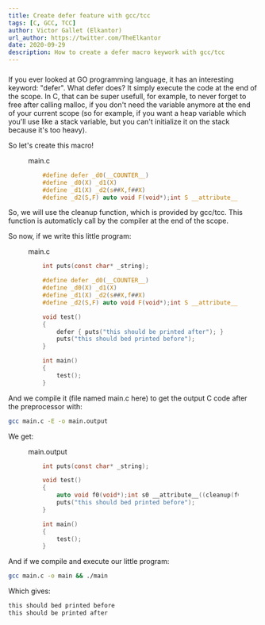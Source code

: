 ```yaml
---
title: Create defer feature with gcc/tcc
tags: [C, GCC, TCC]
author: Victor Gallet (Elkantor)
url_author: https://twitter.com/TheElkantor
date: 2020-09-29
description: How to create a defer macro keywork with gcc/tcc
---
```


###


If you ever looked at GO programming language, it has an interesting keyword: "defer".
What defer does? It simply execute the code at the end of the scope.
In C, that can be super usefull, for example, to never forget to free after calling malloc, if you don't need the variable anymore at the end of your current scope
(so for example, if you want a heap variable which you'll use like a stack variable, but you can't initialize it on the stack because it's too heavy).

So let's create this macro!

<figure>
<figcaption class='-title'>main.c</figcaption>

```c
	#define defer _d0(__COUNTER__)
	#define _d0(X) _d1(X)
	#define _d1(X) _d2(s##X,f##X)
	#define _d2(S,F) auto void F(void*);int S __attribute__((cleanup(F)));void F(void*_)
```

</figure>

So, we will use the cleanup function, which is provided by gcc/tcc. This function is automaticly call by the compiler at the end of the scope.

So now, if we write this little program:

<figure>
<figcaption class='-title'>main.c</figcaption>

```c
	int puts(const char* _string);

	#define defer _d0(__COUNTER__)
	#define _d0(X) _d1(X)
	#define _d1(X) _d2(s##X,f##X)
	#define _d2(S,F) auto void F(void*);int S __attribute__((cleanup(F)));void F(void*_)

	void test()
	{
		defer { puts("this should be printed after"); }
		puts("this should bed printed before");
	}

	int main()
	{
		test();
	}
```

</figure>

And we compile it (file named main.c here) to get the output C code after the preprocessor with:

```sh
gcc main.c -E -o main.output
```

We get:

<figure>
<figcaption class='-title'>main.output</figcaption>
	
```c
	int puts(const char* _string);

	void test()
	{
		auto void f0(void*);int s0 __attribute__((cleanup(f0)));void f0(void*_) { puts("this should be printed after"); }
		puts("this should bed printed before");
	}

	int main()
	{
		test();
	}
```
</figure>


And if we compile and execute our little program:

```sh
gcc main.c -o main && ./main
```

Which gives:
```sh
this should bed printed before
this should be printed after
```
